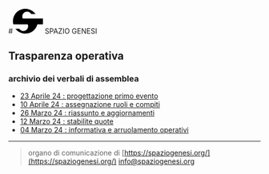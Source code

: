 <!-- Matomo -->
<script>
  var _paq = window._paq = window._paq || [];
  /* tracker methods like "setCustomDimension" should be called before "trackPageView" */
  _paq.push(['trackPageView']);
  _paq.push(['enableLinkTracking']);
  (function() {
    var u="//matomodocker.azurewebsites.net/";
    _paq.push(['setTrackerUrl', u+'matomo.php']);
    _paq.push(['setSiteId', '7']);
    var d=document, g=d.createElement('script'), s=d.getElementsByTagName('script')[0];
    g.async=true; g.src=u+'matomo.js'; s.parentNode.insertBefore(g,s);
  })();
</script>
<!-- End Matomo Code -->

#<svg version="1.0" xmlns="http://www.w3.org/2000/svg" width="60px"  viewBox="0 0 580.000000 481.000000" preserveAspectRatio="xMidYMid meet"><g transform="translate(0.000000,481.000000) scale(0.100000,-0.100000)" fill="#000000" stroke="none">
                    <path d="M2175 4799 c-729 -75 -1378 -467 -1780 -1074 -82 -124 -203 -366
                    -252 -505 -100 -282 -137 -506 -137 -815 0 -222 6 -283 46 -497 l23 -118 1396
                    0 1397 0 26 -83 c37 -117 49 -216 43 -332 -24 -405 -299 -739 -698 -847 -120
                    -32 -328 -32 -448 0 -105 29 -210 76 -301 138 -77 51 -201 176 -240 242 l-25
                    41 -368 1 -368 0 63 -76 c142 -172 345 -355 533 -479 124 -82 366 -203 505
                    -252 281 -100 505 -137 815 -137 310 0 534 37 815 137 139 49 381 170 505 252
                    265 175 514 425 690 690 94 141 214 391 269 558 l49 147 534 0 533 0 0 565 0
                    565 -1944 0 -1943 0 -27 59 c-53 119 -70 203 -70 361 0 168 18 251 84 388 51
                    106 88 161 169 246 83 86 166 145 275 197 142 66 218 82 391 82 122 0 165 -4
                    228 -21 99 -27 232 -89 310 -146 74 -52 190 -172 232 -238 l30 -48 413 0 c226
                    0 412 2 412 5 0 14 -172 214 -256 299 -190 190 -374 323 -619 447 -232 117
                    -479 196 -735 234 -127 19 -452 27 -575 14z"/>
                    </g></svg> SPAZIO GENESI
## Trasparenza operativa
### archivio dei verbali di assemblea

* [23 Aprile 24 : progettazione primo evento](./verbali/240423.md)
* [10 Aprile 24 : assegnazione ruoli e compiti](./verbali/240410.md)
* [26 Marzo 24 : riassunto e aggiornamenti](./verbali/240326.md)
* [12 Marzo 24 : stabilite quote](./verbali/240312.md)
* [04 Marzo 24 : informativa e arruolamento operativi](./verbali/240304.md)


---
> organo di comunicazione di [https://spaziogenesi.org/](https://spaziogenesi.org/) info@spaziogenesi.org
